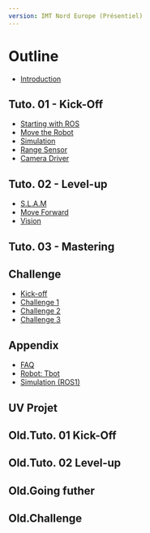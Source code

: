 ```yaml
---
version: IMT Nord Europe (Présentiel)
---
```


# Outline

* [Introduction](README.md)


## Tuto. 01 - Kick-Off

* [Starting with ROS](tuto-kick-off/ros-basics.md)
* [Move the Robot](tuto-kick-off/move.md)
* [Simulation](tuto-kick-off/simulation.md)
* [Range Sensor](tuto-kick-off/range-sensor.md)
* [Camera Driver](tuto-kick-off/camera-driver.md)

## Tuto. 02 - Level-up

* [S.L.A.M](tutorials/2.2-slam.md)
* [Move Forward](tutorials/2.1-transform.md)
* [Vision](tutorials/2.3-vision.md)


## Tuto. 03 - Mastering

<!---
* [Services](tuto/41-services.md)
* [Object-Oriented Prog.](tuto/42-oop.md)
* [Example of Neural Net.](tuto/43-dnn.md)
* [Services](tuto/48-deja-vu.md)
-->


## Challenge

* [Kick-off](challenge/kick-off.md)
* [Challenge 1](challenge/challenge-1.md)
* [Challenge 2](challenge/challenge-2.md)
* [Challenge 3](challenge/challenge-3.md)

## Appendix

* [FAQ](appendix/faq.md)
* [Robot: Tbot](appendix/tbot.md)
* [Simulation (ROS1)](old.tuto/1.3-simulation_ros1.md)

## UV Projet

<!--
* [Projet](project/playground.md)
* [Projet](project/simulate-drones.md)
* [Projet](project/simulate-boats.md)
* [Projet](project/mpc-supervision.md)
* [Projet](project/vectorial-slam.md)
* [Projet](project/visionBased-slam.md)
* [Projet](project/web-interface.md)
* [Projet](project/multirobot-coord.md)
-->


## Old.Tuto. 01 Kick-Off

<!---
* [Starting with ROS](old.tuto/1-ros-basics.md)
* [Move the Robot](old.tuto/2-move.md)
* [Simulation](old.tuto/4-simulation.md)
* [Vision](old.tuto/7-vision.md)
--->

## Old.Tuto. 02 Level-up

<!---
* [SLAM](old.tuto/6-slam.md)
* [Move to, Vertion 2](old.tuto/22-rosifier.md)
* [Autonomous Navigation](old.tuto/8-navigation.md)
* [Vision with 3D sensor](old.tuto/7-vision-3d.md)
-->


## Old.Going futher

<!---
* [Services](old.tuto/41-services.md)
* [Object-Oriented Prog.](old.tuto/42-oop.md)
* [Example of Neural Net.](old.tuto/43-dnn.md)
* [Services](old.tuto/48-deja-vu.md)
-->

<!-- To do ;)
* [Ros2](challenge/coke-can.md)
-->


## Old.Challenge

<!---
* [Kick-off](challenge/intro.md)
* [Challenge 1](challenge/challenge-1.md)
* [Challenge 2](challenge/challenge-2.md)
* [Challenge 3](challenge/challenge-3.md)
-->

<!--
* [treasure: Coke can](challenge/coke-can.md)
* [Challenge 3](challenge/challenge-3.md)
-->

<!--
* [Agile development](challenge/agile-dev.md)
* [Evaluation](challenge/evaluation.md)
-->



